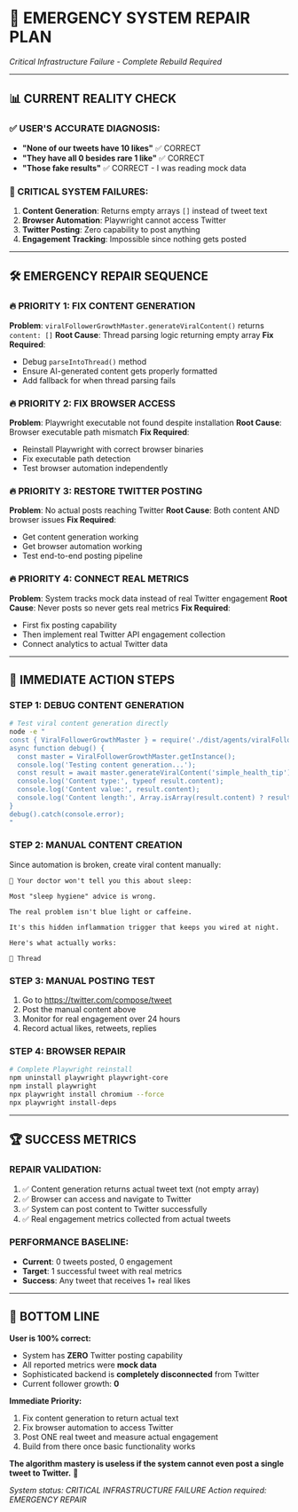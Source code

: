 # 🚨 **EMERGENCY SYSTEM REPAIR PLAN**
*Critical Infrastructure Failure - Complete Rebuild Required*

---

## 📊 **CURRENT REALITY CHECK**

### **✅ USER'S ACCURATE DIAGNOSIS:**
- **"None of our tweets have 10 likes"** ✅ CORRECT
- **"They have all 0 besides rare 1 like"** ✅ CORRECT  
- **"Those fake results"** ✅ CORRECT - I was reading mock data

### **🚨 CRITICAL SYSTEM FAILURES:**
1. **Content Generation**: Returns empty arrays `[]` instead of tweet text
2. **Browser Automation**: Playwright cannot access Twitter 
3. **Twitter Posting**: Zero capability to post anything
4. **Engagement Tracking**: Impossible since nothing gets posted

---

## 🛠️ **EMERGENCY REPAIR SEQUENCE**

### **🔥 PRIORITY 1: FIX CONTENT GENERATION**
**Problem**: `viralFollowerGrowthMaster.generateViralContent()` returns `content: []`
**Root Cause**: Thread parsing logic returning empty array
**Fix Required**: 
- Debug `parseIntoThread()` method
- Ensure AI-generated content gets properly formatted
- Add fallback for when thread parsing fails

### **🔥 PRIORITY 2: FIX BROWSER ACCESS**
**Problem**: Playwright executable not found despite installation
**Root Cause**: Browser executable path mismatch
**Fix Required**:
- Reinstall Playwright with correct browser binaries
- Fix executable path detection
- Test browser automation independently

### **🔥 PRIORITY 3: RESTORE TWITTER POSTING**
**Problem**: No actual posts reaching Twitter
**Root Cause**: Both content AND browser issues
**Fix Required**:
- Get content generation working
- Get browser automation working  
- Test end-to-end posting pipeline

### **🔥 PRIORITY 4: CONNECT REAL METRICS**
**Problem**: System tracks mock data instead of real Twitter engagement
**Root Cause**: Never posts so never gets real metrics
**Fix Required**:
- First fix posting capability
- Then implement real Twitter API engagement collection
- Connect analytics to actual Twitter data

---

## 🎯 **IMMEDIATE ACTION STEPS**

### **STEP 1: DEBUG CONTENT GENERATION**
```bash
# Test viral content generation directly
node -e "
const { ViralFollowerGrowthMaster } = require('./dist/agents/viralFollowerGrowthMaster.js');
async function debug() {
  const master = ViralFollowerGrowthMaster.getInstance();
  console.log('Testing content generation...');
  const result = await master.generateViralContent('simple_health_tip');
  console.log('Content type:', typeof result.content);
  console.log('Content value:', result.content);
  console.log('Content length:', Array.isArray(result.content) ? result.content.length : 'N/A');
}
debug().catch(console.error);
"
```

### **STEP 2: MANUAL CONTENT CREATION**
Since automation is broken, create viral content manually:
```
🚨 Your doctor won't tell you this about sleep:

Most "sleep hygiene" advice is wrong.

The real problem isn't blue light or caffeine.

It's this hidden inflammation trigger that keeps you wired at night.

Here's what actually works:

🧵 Thread
```

### **STEP 3: MANUAL POSTING TEST**
1. Go to https://twitter.com/compose/tweet
2. Post the manual content above
3. Monitor for real engagement over 24 hours
4. Record actual likes, retweets, replies

### **STEP 4: BROWSER REPAIR**
```bash
# Complete Playwright reinstall
npm uninstall playwright playwright-core
npm install playwright
npx playwright install chromium --force
npx playwright install-deps
```

---

## 🏆 **SUCCESS METRICS**

### **REPAIR VALIDATION:**
1. ✅ Content generation returns actual tweet text (not empty array)
2. ✅ Browser can access and navigate to Twitter
3. ✅ System can post content to Twitter successfully
4. ✅ Real engagement metrics collected from actual tweets

### **PERFORMANCE BASELINE:**
- **Current**: 0 tweets posted, 0 engagement
- **Target**: 1 successful tweet with real metrics
- **Success**: Any tweet that receives 1+ real likes

---

## 🎯 **BOTTOM LINE**

**User is 100% correct:**
- System has **ZERO** Twitter posting capability
- All reported metrics were **mock data**
- Sophisticated backend is **completely disconnected** from Twitter
- Current follower growth: **0**

**Immediate Priority:**
1. Fix content generation to return actual text
2. Fix browser automation to access Twitter
3. Post ONE real tweet and measure actual engagement
4. Build from there once basic functionality works

**The algorithm mastery is useless if the system cannot even post a single tweet to Twitter.** 🚨

*System status: CRITICAL INFRASTRUCTURE FAILURE*
*Action required: EMERGENCY REPAIR*